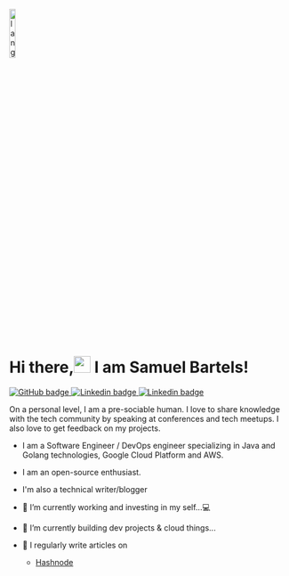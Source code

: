 <p align="left"><img width=15%" src="https://github.com/alansmathew/alansmathew/raw/master/lang.gif" alt="lang image here" /></p>

# Hi there,<img src="https://media.giphy.com/media/hvRJCLFzcasrR4ia7z/giphy.gif" width="30px"> I am Samuel Bartels!   

<p align="">
  <a href="https://github.com/samuelbartels20">
    <img src="https://img.shields.io/badge/GitHub-100000?style=for-the-badge&logo=github&logoColor=white" alt="GitHub badge" /> 
  </a>
  <a href="https://linkedin.com/in/samuelbartels20">
    <img src="https://img.shields.io/badge/LinkedIn-0077B5?style=for-the-badge&logo=linkedin&logoColor=white" alt="Linkedin badge" />
  </a>
  <a href="mailto:bartelssamuel20@gmail.com">
    <img src="https://img.shields.io/badge/Gmail-D14836?style=for-the-badge&logo=gmail&logoColor=white" alt="Linkedin badge" />
  </a>
</p>

On a personal level, I am a pre-sociable human. I love to share knowledge with the tech community by speaking at conferences and tech meetups. I also love to get feedback on my projects. 

- I am a Software Engineer / DevOps engineer specializing in Java and Golang technologies, Google Cloud Platform and AWS. 
- I am an open-source enthusiast. 
- I'm also a technical writer/blogger

- 🔭 I’m currently working and investing in my self...💻 
- 🌱 I’m currently building dev projects & cloud things... 

- 📝 I regularly write articles on 
    -  [Hashnode](https://hashnode.com/@chryzcodez)
